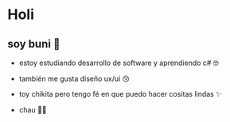 # Holi
## soy buni 🐇


- estoy estudiando desarrollo de software y aprendiendo c# 🤓
- también me gusta diseño ux/ui 😚


- toy chikita pero tengo fé en que puedo hacer cositas lindas ✨


- chau 👋🏻
